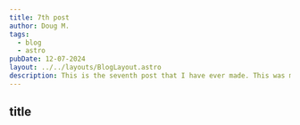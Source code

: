 ```yaml
---
title: 7th post
author: Doug M.
tags:
  - blog
  - astro
pubDate: 12-07-2024
layout: ../../layouts/BlogLayout.astro
description: This is the seventh post that I have ever made. This was made to test the masonry layout. And this has confirmed that I am a master at this craft once and for all!
---
```


## title
